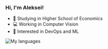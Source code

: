 ### Hi, I'm Aleksei!

- 📖  Studying in Higher School of Economics
- 💻  Working in Computer Vision
- 🌱  Interested in DevOps and ML

<!-- ![GitHub stats](https://github-readme-stats.vercel.app/api?username=alexgiving) -->
![My languages](https://github-readme-stats.vercel.app/api/top-langs/?username=alexgiving&layout=compact)
